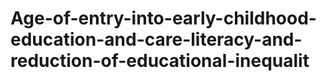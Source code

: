 # Age-of-entry-into-early-childhood-education-and-care-literacy-and-reduction-of-educational-inequalit